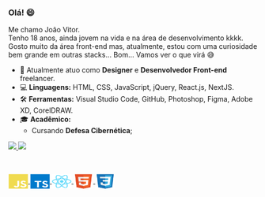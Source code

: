 <h3> Olá! 😄 </h3>
Me chamo João Vitor.<br>
Tenho 18 anos, ainda jovem na vida e na área de desenvolvimento kkkk. Gosto muito da área front-end mas, atualmente, estou com uma curiosidade bem grande em outras stacks... Bom... Vamos ver o que virá 😅

- 💼 Atualmente atuo como **Designer** e **Desenvolvedor Front-end** freelancer.
- 💻 **Linguagens:** HTML, CSS, JavaScript, jQuery, React.js, NextJS.
- 🛠️ **Ferramentas:** Visual Studio Code, GitHub, Photoshop, Figma, Adobe XD, CorelDRAW.
- 🎓 **Acadêmico:** 
	- Cursando **Defesa Cibernética**;
<div>
  <a href="https://github.com/jwmffreitas">
  <img height="180em" src="https://github-readme-stats.vercel.app/api?username=jwmffreitas&show_icons=true&theme=dark&include_all_commits=true&count_private=true"/>
  <img height="180em" src="https://github-readme-stats.vercel.app/api/top-langs/?username=jwmffreitas&layout=compact&langs_count=7&theme=dark"/>
</div>
	
##
	
<div style="display: inline_block"><br>
  <img align="center" alt="Jwmffreitas-Js" height="30" width="40" src="https://raw.githubusercontent.com/devicons/devicon/master/icons/javascript/javascript-plain.svg">
  <img align="center" alt="Jwmffreitas-Ts" height="30" width="40" src="https://raw.githubusercontent.com/devicons/devicon/master/icons/typescript/typescript-plain.svg">
  <img align="center" alt="Jwmffreitas-React" height="30" width="40" src="https://raw.githubusercontent.com/devicons/devicon/master/icons/react/react-original.svg">
  <img align="center" alt="Jwmffreitas-HTML" height="30" width="40" src="https://raw.githubusercontent.com/devicons/devicon/master/icons/html5/html5-original.svg">
  <img align="center" alt="Jwmffreitas-CSS" height="30" width="40" src="https://raw.githubusercontent.com/devicons/devicon/master/icons/css3/css3-original.svg">
</div>

